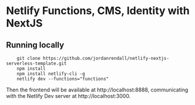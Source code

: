 # Netlify Functions, CMS, Identity with NextJS

## Running locally

```
    git clone https://github.com/jordanrendall/netlify-nextjs-serverless-template.git
    npm install
    npm install netlify-cli -g
    netlify dev --functions="functions"
```

Then the frontend will be available at http://localhost:8888, communicating with the Netlify Dev server at http://localhost:3000.
